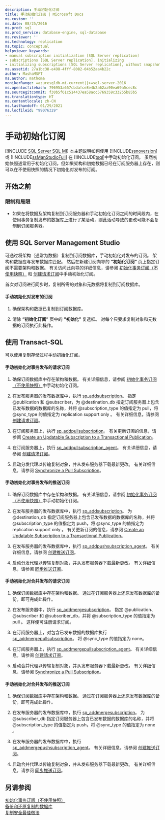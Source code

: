 ```yaml
---
description: 手动初始化订阅
title: 手动初始化订阅 | Microsoft Docs
ms.custom: ''
ms.date: 08/25/2016
ms.prod: sql
ms.prod_service: database-engine, sql-database
ms.reviewer: ''
ms.technology: replication
ms.topic: conceptual
helpviewer_keywords:
- manual subscription initialization [SQL Server replication]
- subscriptions [SQL Server replication], initializing
- initializing subscriptions [SQL Server replication], without snapshots
ms.assetid: 27a1bc38-e498-4fff-8082-04b52aa4b22c
author: MashaMSFT
ms.author: mathoma
monikerRange: =azuresqldb-mi-current||>=sql-server-2016
ms.openlocfilehash: 796953a657cbdafce8e4b2a62aa90ea69a5cec8c
ms.sourcegitcommit: f30b5f61c514437ea58acc5769359c33255b85b5
ms.translationtype: HT
ms.contentlocale: zh-CN
ms.lasthandoff: 01/29/2021
ms.locfileid: "99076329"
---
```

# <a name="initialize-a-subscription-manually"></a>手动初始化订阅
[!INCLUDE [SQL Server SQL MI](../../includes/applies-to-version/sql-asdbmi.md)]
  本主题说明如何使用 [!INCLUDE[ssnoversion](../../includes/ssnoversion-md.md)] 或 [!INCLUDE[ssManStudioFull](../../includes/ssmanstudiofull-md.md)] 在 [!INCLUDE[tsql](../../includes/tsql-md.md)]中手动初始化订阅。 虽然初始快照通常用于初始化订阅，但如果架构和初始数据已经在订阅服务器上存在，则可以在不使用快照的情况下初始化对发布的订阅。  
  

##  <a name="before-you-begin"></a><a name="BeforeYouBegin"></a> 开始之前  
  
###  <a name="limitations-and-restrictions"></a><a name="Restrictions"></a> 限制和局限  
  
-   如果在将数据及架构复制到订阅服务器和手动初始化订阅之间的时间段内，在使用事务复制发布的数据库上进行了某活动，则此活动导致的更改可能不会复制到订阅服务器。  
  
##  <a name="using-sql-server-management-studio"></a><a name="SSMSProcedure"></a> 使用 SQL Server Management Studio  
 可通过将架构（通常为数据）复制到订阅数据库，手动初始化对发布的订阅。 架构和数据应与发布数据库匹配。 然后在新建订阅向导的 **“初始化订阅”** 页上指定订阅不需要架构和数据。 有关访问此向导的详细信息，请参阅 [初始化事务订阅（不使用快照）](../../relational-databases/replication/initialize-a-transactional-subscription-without-a-snapshot.md) 和 [创建请求订阅](../../relational-databases/replication/create-a-pull-subscription.md)中手动初始化订阅。  
  
 首次对订阅进行同步时，复制所需的对象和元数据将复制到订阅数据库。  
  
#### <a name="to-initialize-a-subscription-to-a-publication-manually"></a>手动初始化对发布的订阅  
  
1.  确保架构和数据已复制到订阅数据库。  
  
2.  清除 **“初始化订阅”** 页中的 **“初始化”** 复选框。 对每个只要求复制对象和元数据的订阅执行此操作。  

##  <a name="using-transact-sql"></a><a name="TsqlProcedure"></a> 使用 Transact-SQL  
 可以使用复制存储过程手动初始化订阅。  
  
#### <a name="to-manually-initialize-a-pull-subscription-to-a-transactional-publication"></a>手动初始化对事务发布的请求订阅  
  
1.  确保订阅数据库中存在架构和数据。 有关详细信息，请参阅 [初始化事务订阅（不使用快照）](../../relational-databases/replication/initialize-a-transactional-subscription-without-a-snapshot.md)中手动初始化订阅。  
  
2.  在发布服务器的发布数据库中，执行 [sp_addsubscription](../../relational-databases/system-stored-procedures/sp-addsubscription-transact-sql.md)。 指定 \@publication 和 \@subscriber，为 \@destination_db 指定订阅服务器上包含已发布数据的数据库的名称，并将 \@subscription_type 的值指定为 pull，将 \@sync_type 的值指定为 replication support only      。 有关详细信息，请参阅 [创建请求订阅](../../relational-databases/replication/create-a-pull-subscription.md)。  
  
3.  在订阅服务器上，执行 [sp_addpullsubscription](../../relational-databases/system-stored-procedures/sp-addpullsubscription-transact-sql.md)。 有关更新订阅的信息，请参阅 [Create an Updatable Subscription to a Transactional Publication](./publish/create-an-updatable-subscription-to-a-transactional-publication.md)。  
  
4.  在订阅服务器上，执行 [sp_addpullsubscription_agent](../../relational-databases/system-stored-procedures/sp-addpullsubscription-agent-transact-sql.md)。 有关详细信息，请参阅 [创建请求订阅](../../relational-databases/replication/create-a-pull-subscription.md)。  
  
5.  启动分发代理以传输复制对象，并从发布服务器下载最新更改。 有关详细信息，请参阅 [Synchronize a Pull Subscription](../../relational-databases/replication/synchronize-a-pull-subscription.md)。  
  
#### <a name="to-manually-initialize-a-push-subscription-to-a-transactional-publication"></a>手动初始化对事务发布的推送订阅  
  
1.  确保订阅数据库中存在架构和数据。 有关详细信息，请参阅 [初始化事务订阅（不使用快照）](../../relational-databases/replication/initialize-a-transactional-subscription-without-a-snapshot.md)中手动初始化订阅。  
  
2.  在发布服务器的发布数据库中，执行 [sp_addsubscription](../../relational-databases/system-stored-procedures/sp-addsubscription-transact-sql.md)。 为 \@destination_db 指定订阅服务器上包含已发布数据的数据库的名称，并将 \@subscription_type 的值指定为 push，将 \@sync_type 的值指定为 replication support only    。 有关更新订阅的信息，请参阅 [Create an Updatable Subscription to a Transactional Publication](./publish/create-an-updatable-subscription-to-a-transactional-publication.md)。  
  
3.  在发布服务器的发布数据库中，执行 [sp_addpushsubscription_agent](../../relational-databases/system-stored-procedures/sp-addpullsubscription-agent-transact-sql.md)。 有关详细信息，请参阅 [创建推送订阅](../../relational-databases/replication/create-a-push-subscription.md)。  
  
4.  启动分发代理以传输复制对象，并从发布服务器下载最新更改。 有关详细信息，请参阅 [同步推送订阅](../../relational-databases/replication/synchronize-a-push-subscription.md)。  
  
#### <a name="to-manually-initialize-a-pull-subscription-to-a-merge-publication"></a>手动初始化对合并发布的请求订阅  
  
1.  确保订阅数据库中存在架构和数据。 通过在订阅服务器上还原发布数据库的备份，即可完成此操作。  
  
2.  在发布服务器中，执行 [sp_addmergesubscription](../../relational-databases/system-stored-procedures/sp-addmergesubscription-transact-sql.md)。 指定 \@publication、\@subscriber 和 \@subscriber_db，并将 \@subscription_type 的值指定为 pull    。 这样便可注册请求订阅。  
  
3.  在订阅服务器上，对包含已发布数据的数据库执行 [sp_addmergepullsubscription](../../relational-databases/system-stored-procedures/sp-addmergepullsubscription-transact-sql.md)。 将 \@sync_type 的值指定为 none。  
  
4.  在订阅服务器上，执行 [sp_addmergepullsubscription_agent](../../relational-databases/system-stored-procedures/sp-addmergepullsubscription-agent-transact-sql.md)。 有关详细信息，请参阅 [创建请求订阅](../../relational-databases/replication/create-a-pull-subscription.md)。  
  
5.  启动合并代理以传输复制对象，并从发布服务器下载最新更改。 有关详细信息，请参阅 [Synchronize a Pull Subscription](../../relational-databases/replication/synchronize-a-pull-subscription.md)。  
  
#### <a name="to-manually-initialize-a-push-subscription-to-a-merge-publication"></a>手动初始化对合并发布的推送订阅  
  
1.  确保订阅数据库中存在架构和数据。 通过在订阅服务器上还原发布数据库的备份，即可完成此操作。  
  
2.  在发布服务器的发布数据库中，执行 [sp_addmergesubscription](../../relational-databases/system-stored-procedures/sp-addmergesubscription-transact-sql.md)。 为 \@subscriber_db 指定订阅服务器上包含已发布数据的数据库的名称，并将 \@subscription_type 的值指定为 push，将 \@sync_type 的值指定为 none    。  
  
3.  在发布服务器的发布数据库中，执行 [sp_addmergepushsubscription_agent](../../relational-databases/system-stored-procedures/sp-addmergepushsubscription-agent-transact-sql.md)。 有关详细信息，请参阅 [创建推送订阅](../../relational-databases/replication/create-a-push-subscription.md)。  
  
4.  启动合并代理以传输复制对象，并从发布服务器下载最新更改。 有关详细信息，请参阅 [同步推送订阅](../../relational-databases/replication/synchronize-a-push-subscription.md)。  
  
## <a name="see-also"></a>另请参阅  
 [初始化事务订阅（不使用快照）](../../relational-databases/replication/initialize-a-transactional-subscription-without-a-snapshot.md)   
 [备份和还原复制的数据库](../../relational-databases/replication/administration/back-up-and-restore-replicated-databases.md)   
 [复制安全最佳做法](../../relational-databases/replication/security/replication-security-best-practices.md)  
  
